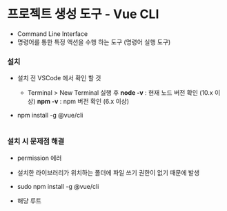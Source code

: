 # 프로젝트 생성 도구 - Vue CLI
- Command Line Interface
- 명령어를 통한 특정 액션을 수행 하는 도구 (명령어 실행 도구) 

### 설치 
- 설치 전 VSCode 에서 확인 할 것 
  - Terminal > New Terminal 실행 후 
    **node -v** : 현재 노드 버전 확인 (10.x 이상)
	**npm -v** : npm 버전 확인 (6.x 이상)

- npm install -g @vue/cli 

#

### 설치 시 문제점 해결 
- permission 에러 
 - 설치한 라이브러리가 위치하는 폴더에 파일 쓰기 권한이 없기 때문에 발생 
 - sudo npm install -g @vue/cli 
 
- 해당 루트 


